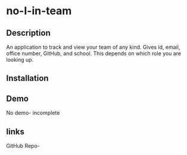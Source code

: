 # no-I-in-team

## Description

An application to track and view your team of any kind.  Gives id, email, office number, GitHub, and school.  This depends on which role you are looking up.

## Installation

## Demo

No demo- incomplete

## links

GitHub Repo- 


